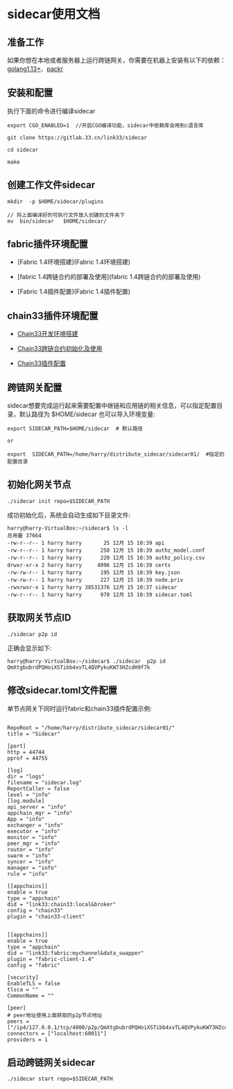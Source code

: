 # sidecar使用文档

## 准备工作

如果你想在本地或者服务器上运行跨链网关，你需要在机器上安装有以下的依赖：
[golang1.13+](https://go.dev/doc/install)、[packr](https://github.com/gobuffalo/packr)


## 安装和配置

执行下面的命令进行编译sidecar

```
export CGO_ENABLED=1  //开启CGO编译功能，sidecar中依赖库会用到c语言库

git clone https://gitlab.33.cn/link33/sidecar

cd sidecar

make 

```

## 创建工作文件sidecar

```
mkdir  -p $HOME/sidecar/plugins

// 将上面编译好的可执行文件放入创建的文件夹下
mv  bin/sidecar   $HOME/sidecar/
```

## fabric插件环境配置

* [Fabric 1.4环境搭建](Fabric 1.4环境搭建)

* [fabric 1.4跨链合约的部署及使用](fabric 1.4跨链合约的部署及使用)

* [Fabric 1.4插件配置](Fabric 1.4插件配置)


## chain33插件环境配置

* [Chain33开发环境搭建](Chain33开发环境搭建)

* [Chain33跨链合约初始化及使用](Chain33中broker合约的初始化及cli命令操作)

* [Chain33插件配置](Chain33插件配置)


## 跨链网关配置

sidecar想要完成运行起来需要配置中继链和应用链的相关信息，可以指定配置目录，默认路径为 $HOME/sidecar
也可以导入环境变量:
```
export SIDECAR_PATH=$HOME/sidecar  # 默认路径
 
or

export  SIDECAR_PATH=/home/harry/distribute_sidecar/sidecar01/  #指定的配置目录
```

## 初始化网关节点

```
./sidecar init repo=$SIDECAR_PATH

```
成功初始化后，系统会自动生成如下目录文件:

```
harry@harry-VirtualBox:~/sidecar$ ls -l
总用量 37664
-rw-r--r-- 1 harry harry       25 12月 15 10:39 api
-rw-r--r-- 1 harry harry      250 12月 15 10:39 authz_model.conf
-rw-r--r-- 1 harry harry      220 12月 15 10:39 authz_policy.csv
drwxr-xr-x 2 harry harry     4096 12月 15 10:39 certs
-rw-rw-r-- 1 harry harry      195 12月 15 10:39 key.json
-rw-rw-r-- 1 harry harry      227 12月 15 10:39 node.priv
-rwxrwxr-x 1 harry harry 38531376 12月 15 10:37 sidecar
-rw-r--r-- 1 harry harry      970 12月 15 10:39 sidecar.toml
```

## 获取网关节点ID

```
./sidecar p2p id
```
正确会显示如下:
```
harry@harry-VirtualBox:~/sidecar$ ./sidecar  p2p id
QmXtgbubrdPQHoiXSTibb4xvTL4QVPykuKW73HZcdH9f7k

```
## 修改sidecar.toml文件配置

单节点网关下同时运行fabric和chain33插件配置示例:

```

RepoRoot = "/home/harry/distribute_sidecar/sidecar01/"
title = "Sidecar"

[port]
http = 44744
pprof = 44755

[log]
dir = "logs"
filename = "sidecar.log"
ReportCaller = false
level = "info"
[log.module]
api_server = "info"
appchain_mgr = "info"
App = "info"
exchanger = "info"
executor = "info"
monitor = "info"
peer_mgr = "info"
router = "info"
swarm = "info"
syncer = "info"
manager = "info"
rule = "info"

[[appchains]]
enable = true
type = "appchain"
did = "link33:chain33:local&broker"
config = "chain33"
plugin = "chain33-client"


[[appchains]]
enable = true
type = "appchain"
did = "link33:fabric:mychannel&data_swapper"
plugin = "fabric-client-1.4"
config = "fabric"

[security]
EnableTLS = false
tlsca = ""
CommonName = ""

[peer]
# peer地址使用上面获取的p2p节点地址
peers = ["/ip4/127.0.0.1/tcp/4000/p2p/QmXtgbubrdPQHoiXSTibb4xvTL4QVPykuKW73HZcdH9f7k"]
connectors = ["localhost:60011"]
providers = 1

```

## 启动跨链网关sidecar

```
./sidecar start repo=$SIDECAR_PATH

```

